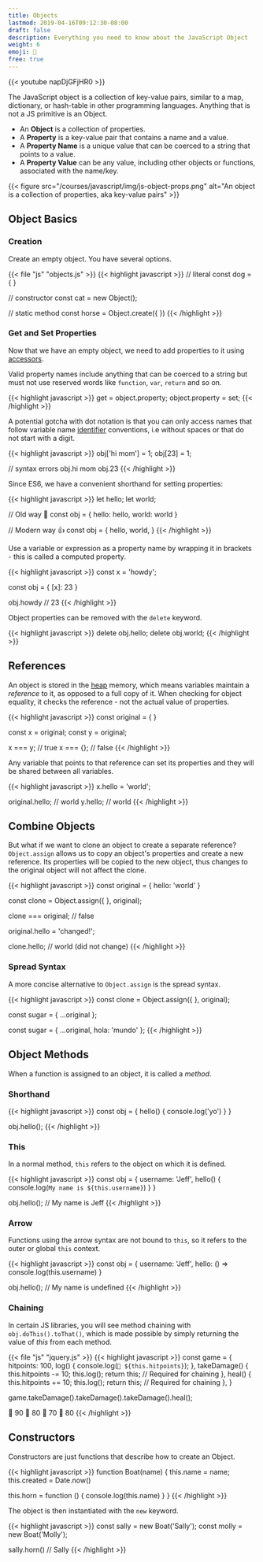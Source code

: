 ```yaml
---
title: Objects
lastmod: 2019-04-16T09:12:30-08:00
draft: false
description: Everything you need to know about the JavaScript Object
weight: 6
emoji: 🧱
free: true
---
```


{{< youtube napDjGFjHR0 >}}

The JavaScript object is a collection of key-value pairs, similar to a map, dictionary, or hash-table in other programming languages. Anything that is not a JS primitive is an Object.

- An **Object** is a collection of properties.
- A **Property** is a key-value pair that contains a name and a value. 
- A **Property Name** is a unique value that can be coerced to a string that points to a value. 
- A **Property Value** can be any value, including other objects or functions, associated with the name/key. 

{{< figure src="/courses/javascript/img/js-object-props.png" alt="An object is a collection of properties, aka key-value pairs" >}}

## Object Basics

### Creation

Create an empty object. You have several options. 

{{< file "js" "objects.js" >}}
{{< highlight javascript >}}
// literal
const dog = { }

// constructor
const cat = new Object();

// static method
const horse = Object.create({ })
{{< /highlight >}}

### Get and Set Properties

Now that we have an empty object, we need to add properties to it using [accessors](https://developer.mozilla.org/en-US/docs/Web/JavaScript/Reference/Operators/Property_accessors). 

Valid property names include anything that can be coerced to a string but must not use reserved words like `function`, `var`, `return` and so on. 

{{< highlight javascript >}}
get = object.property;
object.property = set;
{{< /highlight >}}


A potential gotcha with dot notation is that you can only access names that follow variable name [identifier](https://developer.mozilla.org/en-US/docs/Glossary/identifier) conventions, i.e without spaces or that do not start with a digit.

{{< highlight javascript >}}
obj['hi mom'] = 1;
obj[23] = 1;

// syntax errors
obj.hi mom
obj.23
{{< /highlight >}}

Since ES6, we have a convenient shorthand for setting properties:

{{< highlight javascript >}}
let hello;
let world;

// Old way 💩
const obj = {
    hello: hello,
    world: world
}

// Modern way 👍
const obj = {
    hello,
    world,
}
{{< /highlight >}}

Use a variable or expression as a property name by wrapping it in brackets - this is called a computed property. 

{{< highlight javascript >}}
const x = 'howdy';

const obj = {
  [x]: 23
}

obj.howdy // 23
{{< /highlight >}}

Object properties can be removed with the `delete` keyword. 

{{< highlight javascript >}}
delete obj.hello;
delete obj.world;
{{< /highlight >}}

## References

An object is stored in the [heap](https://developers.google.com/web/tools/chrome-devtools/memory-problems/memory-101) memory, which means variables maintain a *reference* to it, as opposed to a full copy of it. When checking for object equality, it checks the reference - not the actual value of properties.

{{< highlight javascript >}}
const original = { }

const x = original;
const y = original;

x === y; // true
x === {}; // false
{{< /highlight >}}

Any variable that points to that reference can set its properties and they will be shared between all variables. 

{{< highlight javascript >}}
x.hello = 'world';

original.hello; // world
y.hello; // world
{{< /highlight >}}

## Combine Objects

But what if we want to clone an object to create a separate reference? `Object.assign` allows us to copy an object's properties and create a new reference. Its properties will be copied to the new object, thus changes to the original object will not affect the clone. 

{{< highlight javascript >}}
const original = {
    hello: 'world'
 }

const clone = Object.assign({ }, original);

clone === original; // false

original.hello = 'changed!';

clone.hello; // world (did not change)
{{< /highlight >}}

### Spread Syntax

A more concise alternative to `Object.assign` is the spread syntax.

{{< highlight javascript >}}
const clone = Object.assign({ }, original);

const sugar = { ...original };

const sugar = { ...original, hola: 'mundo' }; 
{{< /highlight >}}

## Object Methods

When a function is assigned to an object, it is called a *method*. 

### Shorthand

{{< highlight javascript >}}
const obj = {
  hello() {
	  console.log('yo')
  }
}

obj.hello();
{{< /highlight >}}


### This

In a normal method, `this` refers to the object on which it is defined.

{{< highlight javascript >}}
const obj = {
  username: 'Jeff',
  hello() {
	console.log(`My name is ${this.username}`)
  }
}

obj.hello(); // My name is Jeff
{{< /highlight >}}

### Arrow

Functions using the arrow syntax are not bound to `this`, so it refers to the outer or global `this` context. 

{{< highlight javascript >}}
const obj = {
  username: 'Jeff',
  hello: () => console.log(this.username)
}

obj.hello(); // My name is undefined
{{< /highlight >}}

### Chaining

In certain JS libraries, you will see method chaining with `obj.doThis().toThat()`, which is made possible by simply returning the value of *this* from each method. 

{{< file "js" "jquery.js" >}}
{{< highlight javascript >}}
const game = {
  hitpoints: 100,
  log() {
    console.log(`👾 ${this.hitpoints}`);
  },
  takeDamage() {
    this.hitpoints -= 10;
    this.log();
    return this; // Required for chaining
  },
  heal() {
    this.hitpoints += 10;
    this.log();
    return this; // Required for chaining
  },
}

game.takeDamage().takeDamage().takeDamage().heal();

👾 90
👾 80
👾 70
👾 80
{{< /highlight >}}

## Constructors

Constructors are just functions that describe how to create an Object. 

{{< highlight javascript >}}
function Boat(name) {
  this.name = name;
  this.created = Date.now()

  this.horn = function () {
    console.log(this.name)
  }
}
{{< /highlight >}}

The object is then instantiated with the `new` keyword. 

{{< highlight javascript >}}
const sally = new Boat('Sally');
const molly = new Boat('Molly');

sally.horn() // Sally
{{< /highlight >}}
